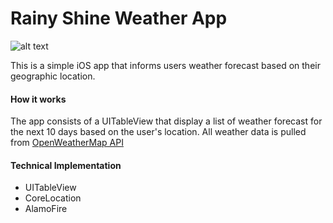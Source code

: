 # Rainy Shine Weather App

![alt text](https://github.com/rpramirez87/rainy-shine/blob/master/User%20Interface%20Screenshot.png "Logo Title Text 1")

This is a simple iOS app that informs users weather forecast based on their geographic location. 

#### How it works

The app consists of a UITableView that display a list of weather forecast for the next 10 days based on the user's location.
All weather data is pulled from [OpenWeatherMap API](https://openweathermap.org/api)

#### Technical Implementation

* UITableView
* CoreLocation
* AlamoFire


